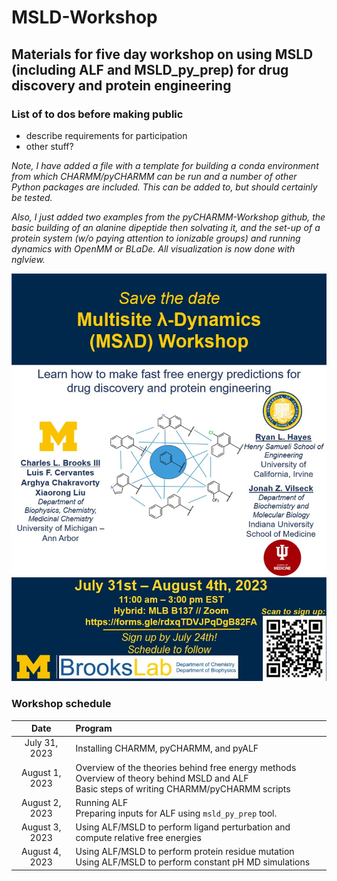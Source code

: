 # MSLD-Workshop
## Materials for five day workshop on using MSLD (including ALF and MSLD_py_prep) for drug discovery and protein engineering
### List of to dos before making public
- describe requirements for participation
- other stuff?

_Note, I have added a file with a template for building a conda environment from which CHARMM/pyCHARMM can be run and a number of other Python packages are included. This can be added to, but should certainly be tested._

_Also, I just added two examples from the pyCHARMM-Workshop github, the basic building of an alanine dipeptide then solvating it, and the set-up of a protein system (w/o paying attention to ionizable groups) and running dynamics with OpenMM or BLaDe. All visualization is now done with nglview._

![Workshop flyer](https://github.com/BrooksResearchGroup-UM/MSLD-Workshop/blob/main/flyer.jpg)

### Workshop schedule
| Date         | Program                                                                                                     |
|:------------:|:------------------------------------------------------------------------------------------------------------|
| July 31, 2023 | Installing CHARMM, pyCHARMM, and pyALF                                                                      |
| August 1, 2023  | Overview of the theories behind free energy methods<br/>Overview of theory behind MSLD and ALF<br/> Basic steps of writing CHARMM/pyCHARMM scripts |
| August 2, 2023  | Running ALF<br/> Preparing inputs for ALF using `msld_py_prep` tool.                                        |
| August 3, 2023  | Using ALF/MSLD to perform ligand perturbation and compute relative free energies                            |
| August 4, 2023  | Using ALF/MSLD to perform protein residue mutation<br/>Using ALF/MSLD to perform constant pH MD simulations |
